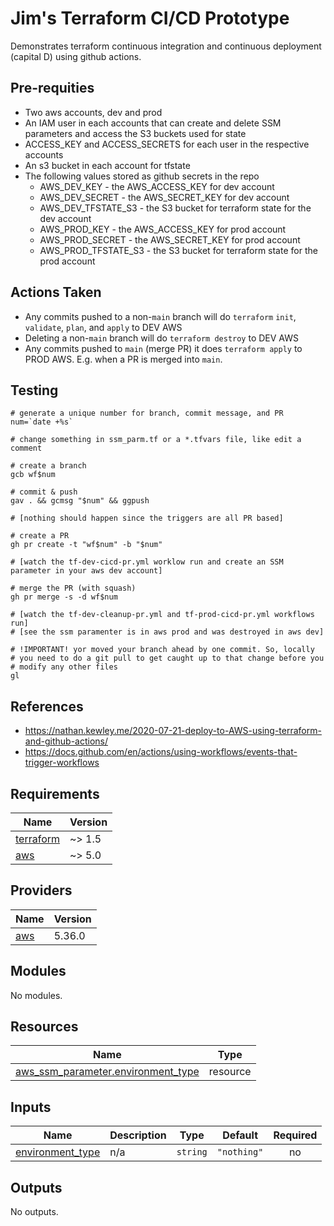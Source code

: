 # Jim's Terraform CI/CD Prototype

Demonstrates terraform continuous integration and continuous deployment (capital D) using
github actions.

## Pre-requities
* Two aws accounts, dev and prod
* An IAM user in each accounts that can create and delete SSM parameters and access the S3 buckets used for state
* ACCESS_KEY and ACCESS_SECRETS for each user in the respective accounts
* An s3 bucket in each account for tfstate
* The following values stored as github secrets in the repo
  * AWS_DEV_KEY - the AWS_ACCESS_KEY for dev account
  * AWS_DEV_SECRET - the AWS_SECRET_KEY for dev account
  * AWS_DEV_TFSTATE_S3 - the S3 bucket for terraform state for the dev account
  * AWS_PROD_KEY - the AWS_ACCESS_KEY for prod account
  * AWS_PROD_SECRET - the AWS_SECRET_KEY for prod account
  * AWS_PROD_TFSTATE_S3 - the S3 bucket for terraform state for the prod account

 ## Actions Taken
 * Any commits pushed to a non-`main` branch will do `terraform` `init`, `validate`, `plan`, and `apply`  to DEV AWS
* Deleting a non-`main` branch will do `terraform destroy` to DEV AWS
* Any commits pushed to `main` (merge PR) it does `terraform apply` to PROD AWS. E.g. when a PR is merged into `main`.

## Testing

```
# generate a unique number for branch, commit message, and PR
num=`date +%s`

# change something in ssm_parm.tf or a *.tfvars file, like edit a comment

# create a branch
gcb wf$num

# commit & push
gav . && gcmsg "$num" && ggpush

# [nothing should happen since the triggers are all PR based]

# create a PR
gh pr create -t "wf$num" -b "$num"

# [watch the tf-dev-cicd-pr.yml worklow run and create an SSM parameter in your aws dev account]

# merge the PR (with squash)
gh pr merge -s -d wf$num

# [watch the tf-dev-cleanup-pr.yml and tf-prod-cicd-pr.yml workflows run]
# [see the ssm paramenter is in aws prod and was destroyed in aws dev]

# !IMPORTANT! yor moved your branch ahead by one commit. So, locally
# you need to do a git pull to get caught up to that change before you 
# modify any other files
gl
```

## References
- https://nathan.kewley.me/2020-07-21-deploy-to-AWS-using-terraform-and-github-actions/
- https://docs.github.com/en/actions/using-workflows/events-that-trigger-workflows




<!-- BEGIN_TF_DOCS -->
## Requirements

| Name | Version |
|------|---------|
| <a name="requirement_terraform"></a> [terraform](#requirement\_terraform) | ~> 1.5 |
| <a name="requirement_aws"></a> [aws](#requirement\_aws) | ~> 5.0 |

## Providers

| Name | Version |
|------|---------|
| <a name="provider_aws"></a> [aws](#provider\_aws) | 5.36.0 |

## Modules

No modules.

## Resources

| Name | Type |
|------|------|
| [aws_ssm_parameter.environment_type](https://registry.terraform.io/providers/hashicorp/aws/latest/docs/resources/ssm_parameter) | resource |

## Inputs

| Name | Description | Type | Default | Required |
|------|-------------|------|---------|:--------:|
| <a name="input_environment_type"></a> [environment\_type](#input\_environment\_type) | n/a | `string` | `"nothing"` | no |

## Outputs

No outputs.
<!-- END_TF_DOCS -->